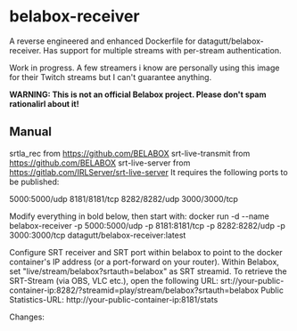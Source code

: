 # belabox-receiver

A reverse engineered and enhanced Dockerfile for datagutt/belabox-receiver. Has support for multiple streams with per-stream authentication.

Work in progress. A few streamers i know are personally using this image for their Twitch streams but I can't guarantee anything.

**WARNING: This is not an official Belabox project. Please don't spam rationalirl about it!**

## Manual
srtla_rec from https://github.com/BELABOX
srt-live-transmit from https://github.com/BELABOX
srt-live-server from https://gitlab.com/IRLServer/srt-live-server
It requires the following ports to be published:

5000:5000/udp
8181/8181/tcp
8282/8282/udp
3000/3000/tcp

Modify everything in bold below, then start with:
docker run -d --name belabox-receiver -p 5000:5000/udp -p 8181:8181/tcp -p 8282:8282/udp -p 3000:3000/tcp datagutt/belabox-receiver:latest

Configure SRT receiver and SRT port within belabox to point to the docker container's IP address (or a port-forward on your router).
Within Belabox, set "live/stream/belabox?srtauth=belabox" as SRT streamid.
To retrieve the SRT-Stream (via OBS, VLC etc.), open the following URL: srt://your-public-container-ip:8282/?streamid=play/stream/belabox?srtauth=belabox
Public Statistics-URL: http://your-public-container-ip:8181/stats

Changes:
